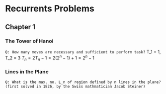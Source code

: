 # Recurrents Problems

## Chapter 1
### The Tower of Hanoi
`Q: How many moves are necessary and sufficient to perform task?`
T_1 = 1, T_2 = 3
$T_n = 2T_n-1 = 2(2^n-1) + 1 = 2^n - 1$

### Lines in the Plane
`Q: What is the max. no. L_n of region defined by n lines in the plane?`
`(first solved in 1826, by the Swiss mathmatician Jacob Steiner)`

